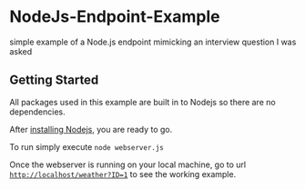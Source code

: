 # NodeJs-Endpoint-Example
simple example of a Node.js endpoint mimicking an interview question I was asked

## Getting Started
All packages used in this example are built in to Nodejs so there are no dependencies.

After [installing Nodejs](https://nodejs.org/en/download/), you are ready to go.

To run simply execute `node webserver.js`

Once the webserver is running on your local machine, go to url [`http://localhost/weather?ID=1`](http://localhost/weather?ID=1) to see the working example.

